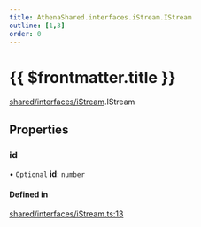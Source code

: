 ```yaml
---
title: AthenaShared.interfaces.iStream.IStream
outline: [1,3]
order: 0
---
```


# {{ $frontmatter.title }}


[shared/interfaces/iStream](../modules/shared_interfaces_iStream.md).IStream

## Properties

### id

• `Optional` **id**: `number`

#### Defined in

[shared/interfaces/iStream.ts:13](https://github.com/Stuyk/altv-athena/blob/4cfdacf/src/core/shared/interfaces/iStream.ts#L13)
